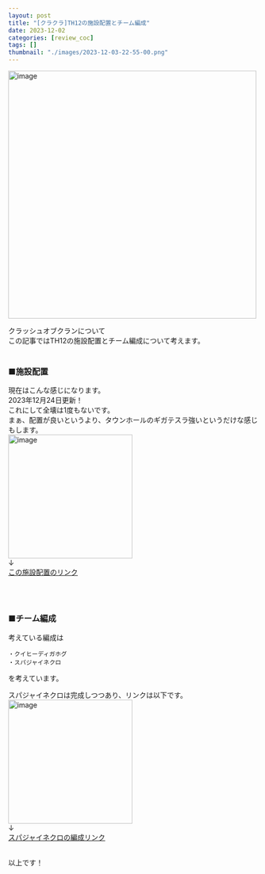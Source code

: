 ```yaml
---
layout: post
title: "[クラクラ]TH12の施設配置とチーム編成"
date: 2023-12-02
categories: [review_coc]
tags: []
thumbnail: "./images/2023-12-03-22-55-00.png"
---
```


<img src="{{ './images/2023-12-03-22-55-00.png' }}" alt="image" width="500" class="center-image"/>
  

クラッシュオブクランについて  
この記事ではTH12の施設配置とチーム編成について考えます。  
<br>

### ■施設配置
現在はこんな感じになります。  
2023年12月24日更新！  
これにして全壊は1度もないです。  
まぁ、配置が良いというより、タウンホールのギガテスラ強いというだけな感じもします。  
<img src="{{ './images/2023-12-24-23-32-46.png' }}" alt="image" width="250" class="center-image"/>  
↓  
[この施設配置のリンク](https://link.clashofclans.com/jp?action=OpenLayout&id=TH12%3AHV%3AAAAAKgAAAAIybasAWFR1VcZMCxBL9rja)  

<br>
<br>

### ■チーム編成
考えている編成は
```
・クイヒーディガホグ
・スパジャイネクロ
```
を考えています。  

スパジャイネクロは完成しつつあり、リンクは以下です。  
<img src="{{ './images/2023-12-24-23-36-14.png' }}" alt="image" width="250" class="center-image"/>  
↓  
[スパジャイネクロの編成リンク](https://link.clashofclans.com/jp?action=CopyArmy&army=u6x4-14x15-9x29-1x51s9x0-1x10-1x5)  

  


  



  
<br>
以上です！  
  
